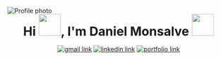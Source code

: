 ![Profile photo](https://res.cloudinary.com/dmm6onkzz/image/upload/v1679950726/background1_ymkvvh.png)

<h1 align="center" style="margin: -15px 0 15px;">Hi <img src="https://media.tenor.com/nebZyl8oN7IAAAAi/wave-hello.gif" style="width: 50px;">, I'm Daniel Monsalve <img src="https://media.tenor.com/9LLhY-WtfbcAAAAi/afas-software-afas.gif" style="width: 50px;"> <!--👨‍💻--> </h3>

<div align="center">
  <a href="mailto:monsalvedanielv@gmail.com"><img src="https://img.shields.io/badge/Gmail-D14836?style=for-the-badge&logo=gmail&logoColor=black&color=white" alt="gmail link"></a>
  <a href="https://www.linkedin.com/in/daniel-monsalve-villegas/" rel="noopener noreferrer" target="_blank"><img src="https://img.shields.io/badge/LinkedIn-0077B5?style=for-the-badge&logo=linkedin&logoColor=black&color=white" alt="linkedin link"></a>
  <a href="https://daniel-monsalve-villegas.github.io/" rel="noopener noreferrer" target="_blank"><img src="https://img.shields.io/badge/website-000000?style=for-the-badge&logo=About.me&logoColor=black&color=white" alt="portfolio link"></a>
</div>

